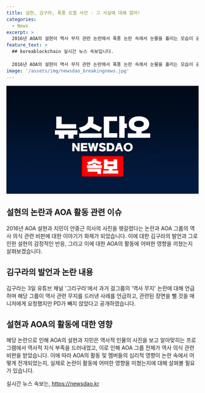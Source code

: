 ```yaml
---
title: 설현, 김구라, 폭풍 오열 사건 - 그 사실에 대해 알아!
categories:
  - News
excerpt: >
  2016년 AOA의 설현이 역사 무지 관련 논란에서 폭풍 논란 속에서 눈물을 흘리는 모습이 공개되며 그리구라 채널에서 이에 대한 이야기를 전했다. 김구라는 해당 그룹명은 밝히지 않았지만, AOA에 관련돼 있다는 추측이 돼왔다. 이에 대한 사과와 함께 논란이 일어난 당시의 상황을 다시 떠올릴 수 있다. AOA는 그 후 컴백 쇼케이스에서 관련된 논란에 대한 사죄를 했으며, 설현과 지민은 실망스러운 모습을 보였다.
feature_text: >
  ## koreablockchain 실시간 뉴스 속보입니다.

  2016년 AOA의 설현이 역사 무지 관련 논란에서 폭풍 논란 속에서 눈물을 흘리는 모습이 공개되며 그리구라 채널에서 이에 대한 이야기를 전했다. 김구라는 해당 그룹명은 밝히지 않았지만, AOA에 관련돼 있다는 추측이 돼왔다. 이에 대한 사과와 함께 논란이 일어난 당시의 상황을 다시 떠올릴 수 있다. AOA는 그 후 컴백 쇼케이스에서 관련된 논란에 대한 사죄를 했으며, 설현과 지민은 실망스러운 모습을 보였다.
image: '/assets/img/newsdao_breakingnews.jpg'
---
```


<p><img src="/assets/img/newsdao_breakingnews.jpg" alt="koreablockchain 속보" /></p>

<h2 data-ke-size="size26">설현의 논란과 AOA 활동 관련 이슈</h2>

<p data-ke-size="size16">2016년 AOA 설현과 지민이 안중근 의사의 사진을 헷갈렸다는 논란과 AOA 그룹의 역사 의식 관련 비판에 대한 이야기가 화제가 되었습니다. 이에 대한 김구라의 발언과 그로 인한 설현의 감정적인 반응, 그리고 이에 대한 AOA의 활동에 어떠한 영향을 끼쳤는지 살펴보겠습니다.</p>

<h2 data-ke-size="size26">김구라의 발언과 논란 내용</h2>

<p data-ke-size="size16">김구라는 3일 유튜브 채널 '그리구라'에서 과거 걸그룹의 '역사 무지' 논란에 대해 언급하며 해당 그룹이 역사 관련 무지를 드러낸 사례를 언급하고, 관련된 장면을 뺄 것을 매니저에게 요청했지만 PD가 빼지 않았다고 공개하였습니다.</p>

<h2 data-ke-size="size26">설현과 AOA의 활동에 대한 영향</h2>

<p data-ke-size="size16">해당 논란으로 인해 AOA의 설현과 지민은 역사적 인물의 사진을 보고 알아맞히는 프로그램에서 역사적 지식 부족을 드러내었고, 이로 인해 AOA 그룹 전체가 역사 의식 관련 비판을 받았습니다. 이에 따라 AOA의 활동 및 멤버들의 심리적 영향이 논란 속에서 어떻게 전개되었는지, 실제로 논란이 활동에 어떠한 영향을 미쳤는지에 대해 살펴볼 필요가 있습니다.</p>
실시간 뉴스 속보는, <a href="https://newsdao.kr" rel="dofollow">https://newsdao.kr</a>


